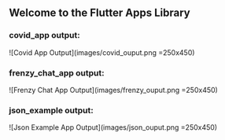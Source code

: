 ## Welcome to the Flutter Apps Library

### covid_app output:

![Covid App Output](images/covid_ouput.png =250x450)

### frenzy_chat_app output:

![Frenzy Chat App Output](images/frenzy_ouput.png =250x450)

### json_example output:

![Json Example App Output](images/json_ouput.png =250x450)

